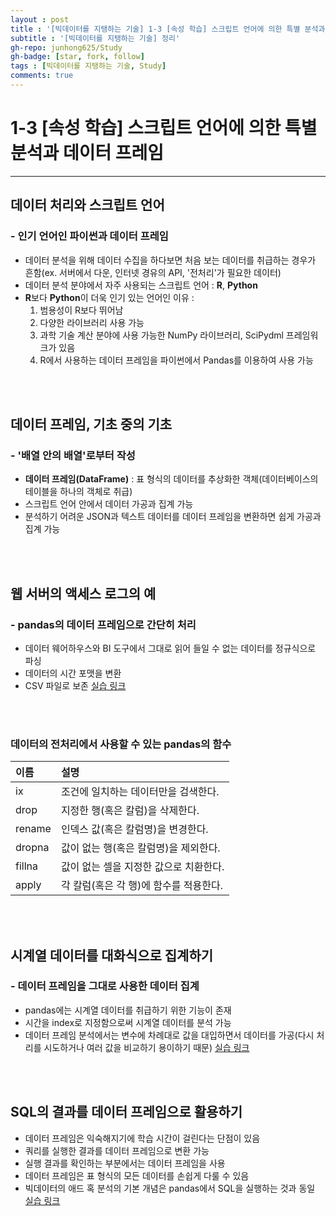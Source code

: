 ```yaml
---
layout : post
title : '[빅데이터를 지탱하는 기술] 1-3 [속성 학습] 스크립트 언어에 의한 특별 분석과 데이터 프레임'
subtitle : '[빅데이터를 지탱하는 기술] 정리'
gh-repo: junhong625/Study
gh-badge: [star, fork, follow]
tags : [빅데이터를 지탱하는 기술, Study]
comments: true
---
```


# 1-3 [속성 학습] 스크립트 언어에 의한 특별 분석과 데이터 프레임
- - - 

## 데이터 처리와 스크립트 언어
### - 인기 언어인 파이썬과 데이터 프레임 
- 데이터 분석을 위해 데이터 수집을 하다보면 처음 보는 데이터를 취급하는 경우가 흔함(ex. 서버에서 다운, 인터넷 경유의 API, '전처리'가 필요한 데이터)
- 데이터 분석 분야에서 자주 사용되는 스크립트 언어 : **R**, **Python**
- **R**보다 **Python**이 더욱 인기 있는 언어인 이유 :
    1. 범용성이 R보다 뛰어남
    2. 다양한 라이브러리 사용 가능
    3. 과학 기술 계산 분야에 사용 가능한 NumPy 라이브러리, SciPydml 프레임워크가 있음
    4. R에서 사용하는 데이터 프레임을 파이썬에서 Pandas를 이용하여 사용 가능
<br>
<br>

## 데이터 프레임, 기초 중의 기초
### - '배열 안의 배열'로부터 작성
- **데이터 프레임(DataFrame)** : 표 형식의 데이터를 추상화한 객체(데이터베이스의 테이블을 하나의 객체로 취급)
- 스크립트 언어 안에서 데이터 가공과 집계 가능
- 분석하기 어려운 JSON과 텍스트 데이터를 데이터 프레임을 변환하면 쉽게 가공과 집계 가능
<br>
<br>

## 웹 서버의 액세스 로그의 예
### - pandas의 데이터 프레임으로 간단히 처리
- 데이터 웨어하우스와 BI 도구에서 그대로 읽어 들일 수 없는 데이터를 정규식으로 파싱
- 데이터의 시간 포맷을 변환
- CSV 파일로 보존
[실습 링크]("https://github.com/junhong625/Study/blob/master/%EB%B9%85%EB%8D%B0%EC%9D%B4%ED%84%B0%EB%A5%BC%20%EC%A7%80%ED%83%B1%ED%95%98%EB%8A%94%20%EA%B8%B0%EC%88%A0/1-3%EC%9E%A5%20%EC%8B%A4%EC%8A%B5/%EC%9B%B9%20%EC%84%9C%EB%B2%84%EC%9D%98%20%EC%95%A1%EC%84%B8%EC%8A%A4%20%EB%A1%9C%EA%B7%B8%20%EC%98%88.ipynb")
<br>
<br>

### 데이터의 전처리에서 사용할 수 있는 pandas의 함수

|이름|설명|
|:--|:--|
|ix|조건에 일치하는 데이터만을 검색한다.|
|drop|지정한 행(혹은 칼럼)을 삭제한다.|
|rename|인덱스 값(혹은 칼럼명)을 변경한다.|
|dropna|값이 없는 행(혹은 칼럼명)을 제외한다.|
|fillna|값이 없는 셀을 지정한 값으로 치환한다.|
|apply|각 칼럼(혹은 각 행)에 함수를 적용한다.|

<br>
<br>

## 시계열 데이터를 대화식으로 집계하기
### - 데이터 프레임을 그대로 사용한 데이터 집계
- pandas에는 시계열 데이터를 취급하기 위한 기능이 존재 
- 시간을 index로 지정함으로써 시계열 데이터를 분석 가능
- 데이터 프레임 분석에서는 변수에 차례대로 값을 대입하면서 데이터를 가공(다시 처리를 시도하거나 여러 값을 비교하기 용이하기 때문)
[실습 링크]("https://github.com/junhong625/Study/blob/master/%EB%B9%85%EB%8D%B0%EC%9D%B4%ED%84%B0%EB%A5%BC%20%EC%A7%80%ED%83%B1%ED%95%98%EB%8A%94%20%EA%B8%B0%EC%88%A0/1-3%EC%9E%A5%20%EC%8B%A4%EC%8A%B5/%EC%8B%9C%EA%B3%84%EC%97%B4%20%EB%8D%B0%EC%9D%B4%ED%84%B0%EB%A5%BC%20%EB%8C%80%ED%99%94%EC%8B%9D%EC%9C%BC%EB%A1%9C%20%EC%A7%91%EA%B3%84%ED%95%98%EA%B8%B0.ipynb")
<br>
<br>

## SQL의 결과를 데이터 프레임으로 활용하기
- 데이터 프레임은 익숙해지기에 학습 시간이 걸린다는 단점이 있음
- 쿼리를 실행한 결과를 데이터 프레임으로 변환 가능
- 실행 결과를 확인하는 부분에서는 데이터 프레임을 사용
- 데이터 프레임은 표 형식의 모든 데이터를 손쉽게 다룰 수 있음
- 빅데이터의 애드 혹 분석의 기본 개념은 pandas에서 SQL을 실행하는 것과 동일
[실습 링크]("https://github.com/junhong625/Study/blob/master/%EB%B9%85%EB%8D%B0%EC%9D%B4%ED%84%B0%EB%A5%BC%20%EC%A7%80%ED%83%B1%ED%95%98%EB%8A%94%20%EA%B8%B0%EC%88%A0/1-3%EC%9E%A5%20%EC%8B%A4%EC%8A%B5/SQL%EC%9D%98%20%EA%B2%B0%EA%B3%BC%EB%A5%BC%20%EB%8D%B0%EC%9D%B4%ED%84%B0%20%ED%94%84%EB%A0%88%EC%9E%84%EC%9C%BC%EB%A1%9C%20%ED%99%9C%EC%9A%A9%ED%95%98%EA%B8%B0.ipynb")
